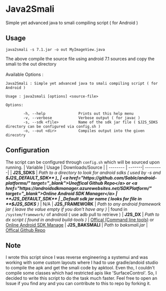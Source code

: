 # Java2Smali
Simple yet advanced java to smali compiling script ( for Android )

## Usage
```
java2smali -s 7.1.jar -o out MyImageView.java
```
The above compile the source file using android 7.1 sources and copy the smali to the out directory<br>
<br>Available Options :
```
Java2Smali : Simple yet advanced java to smali compiling script ( for Android )

Usage : java2smali [options] <source-file>

Options:

        -h, --help               Prints out this help menu
        -v, --verbose            Verbose output ( for javac )
        -s, --sdk <file>         Name of the sdk jar file ( $J2S_SDKS directory can be configured via config.sh )
        -o, --out <dir>          Compiles output into the given direcotry
```

## Configuration
The script can be configured through `config.sh` which will be sourced upon running.
| Variable | Usage | Downloads/Source |
| -------- | -------| ---------| 
| **J2S_SDKS** | _Path to a directory to look for android sdks ( used by -s and **$J2S_DEFAULT_SDK** )_ | <a href="https://github.com/Sable/android-platforms/" target="_blank">Unoffical Github Repo</a> or <a href="https://androidsdkmanager.azurewebsites.net/SDKPlatform/" target="_blank">Online Android SDK Manager</a>
| **J2S_DEFAULT_SDK** | _Default sdk jar name ( looks for file in **$J2S_SDKS** )_ | N/A
| **J2S_FRAMEWORK** | _Path to any android framework jar ( leave the value empty if you don't have any )_ | found in `/system/framework/` of android ( use adb pull to retrieve )
| **J2S_DX** | _Path to dx script ( found in android build-tools )_ | <a href="https://developer.android.com/studio/" target="_blank" >Offical (Command line tools)<a/> or <a href="https://androidsdkmanager.azurewebsites.net/Buildtools/" target="_blank" >Online Android SDK Manage</a>
| **J2S_BAKSMALI** | _Path to baksmali.jar_ | <a href="https://github.com/JesusFreke/smali" target="_blank" >Offical Github Repo</a>

## Note
I wrote this script since I was reverse engineering a systemui and was working with some custom layouts where I had to use gradle/andoid studio to compile the apk and get the smali code by apktool. Even tho, I couldn't compile some classes which had restricted apis like 'SurfaceControl'. So, I decided to write this script to do the task much faster. Feel free to open an Issue if you find any and you can contribute to this to repo by forking it.
